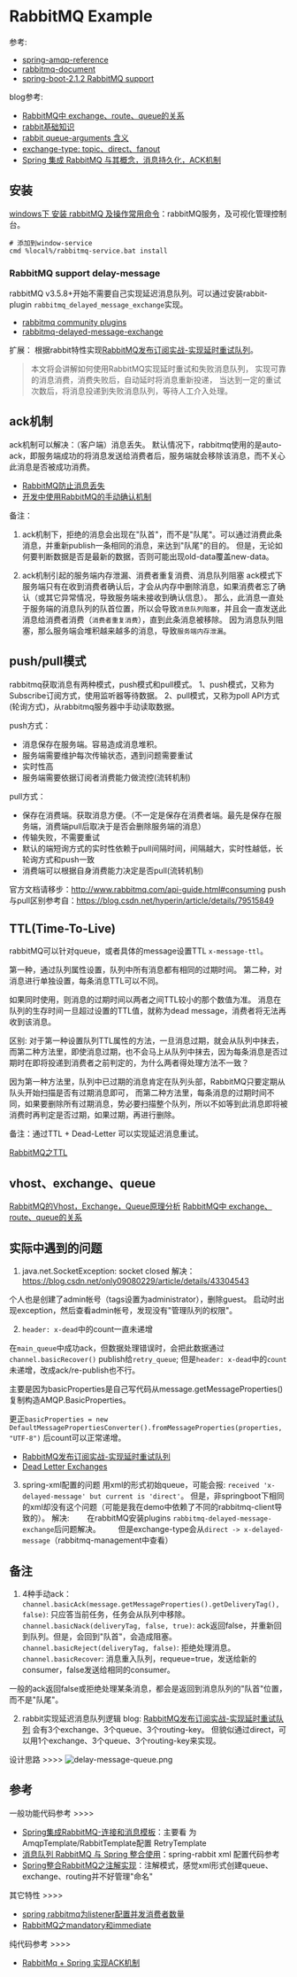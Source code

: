 # RabbitMQ Example

参考:
- [spring-amqp-reference]
- [rabbitmq-document]
- [spring-boot-2.1.2 RabbitMQ support]

[spring-amqp-reference]: https://docs.spring.io/spring-amqp/reference/htmlsingle/
[rabbitmq-document]: http://www.rabbitmq.com/nack.html
[spring-boot-2.1.2 RabbitMQ support]: https://docs.spring.io/spring-boot/docs/2.1.2.RELEASE/reference/htmlsingle/#boot-features-rabbitmq
[RabbitMQ发布订阅实战-实现延时重试队列]: https://www.cnblogs.com/itrena/p/9044097.html

blog参考:
- [RabbitMQ中 exchange、route、queue的关系](https://www.cnblogs.com/linkenpark/p/5393666.html)
- [rabbit基础知识](https://blog.csdn.net/dreamchasering/article/details/77653512)
- [rabbit queue-arguments 含义](https://blog.csdn.net/qq_26656329/article/details/77891793)
- [exchange-type: topic、direct、fanout](https://blog.csdn.net/ww130929/article/details/72842234)
- [Spring 集成 RabbitMQ 与其概念，消息持久化，ACK机制](https://blog.csdn.net/u012129558/article/details/79530653)

## 安装
[windows下 安装 rabbitMQ 及操作常用命令](https://www.cnblogs.com/ericli-ericli/p/5902270.html)：rabbitMQ服务，及可视化管理控制台。
```
# 添加到window-service
cmd %local%/rabbitmq-service.bat install
```

### RabbitMQ support delay-message
rabbitMQ v3.5.8+开始不需要自己实现延迟消息队列。可以通过安装rabbit-plugin `rabbitmq_delayed_message_exchange`实现。
- [rabbitmq community plugins](https://www.rabbitmq.com/community-plugins.html)
- [rabbitmq-delayed-message-exchange](https://github.com/rabbitmq/rabbitmq-delayed-message-exchange)

扩展：
根据rabbit特性实现[RabbitMQ发布订阅实战-实现延时重试队列]。
> 本文将会讲解如何使用RabbitMQ实现延时重试和失败消息队列，
> 实现可靠的消息消费，消费失败后，自动延时将消息重新投递，
> 当达到一定的重试次数后，将消息投递到失败消息队列，等待人工介入处理。


## ack机制
ack机制可以解决：（客户端）消息丢失。
默认情况下，rabbitmq使用的是auto-ack，即服务端成功的将消息发送给消费者后，服务端就会移除该消息，而不关心此消息是否被成功消费。

- [RabbitMQ防止消息丢失](http://www.cnblogs.com/Leo_wl/p/6581989.html)
- [开发中使用RabbitMQ的手动确认机制](https://www.cnblogs.com/yucl/articles/7699761.html)

备注：
1. ack机制下，拒绝的消息会出现在"队首"，而不是"队尾"。可以通过消费此条消息，并重新publish一条相同的消息，来达到"队尾"的目的。
但是，无论如何要判断数据是否是最新的数据，否则可能出现old-data覆盖new-data。

2. ack机制引起的服务端内存泄漏、消费者重复消费、消息队列阻塞
ack模式下服务端只有在收到消费者确认后，才会从内存中删除消息，如果消费者忘了确认（或其它异常情况，导致服务端未接收到确认信息）。
那么，此消息一直处于服务端的消息队列的队首位置，所以会导致`消息队列阻塞`，并且会一直发送此消息给消费者消费（`消费者重复消费`），直到此条消息被移除。
因为消息队列阻塞，那么服务端会堆积越来越多的消息，导致`服务端内存泄漏`。

## push/pull模式
rabbitmq获取消息有两种模式，push模式和pull模式。
1、push模式，又称为Subscribe订阅方式，使用监听器等待数据。
2、pull模式，又称为poll API方式(轮询方式)，从rabbitmq服务器中手动读取数据。

push方式：
  - 消息保存在服务端。容易造成消息堆积。
  - 服务端需要维护每次传输状态，遇到问题需要重试
  - 实时性高
  - 服务端需要依据订阅者消费能力做流控(流转机制)

pull方式：
  - 保存在消费端。获取消息方便。（不一定是保存在消费者端。最先是保存在服务端，消费端pull后取决于是否会删除服务端的消息）
  - 传输失败，不需要重试
  - 默认的端短询方式的实时性依赖于pull间隔时间，间隔越大，实时性越低，长轮询方式和push一致
  - 消费端可以根据自身消费能力决定是否pull(流转机制)

官方文档请移步：http://www.rabbitmq.com/api-guide.html#consuming
push与pull区别参考自：https://blog.csdn.net/hyperin/article/details/79515849

## TTL(Time-To-Live)
rabbitMQ可以针对queue，或者具体的message设置TTL `x-message-ttl`。

第一种，通过队列属性设置，队列中所有消息都有相同的过期时间。
第二种，对消息进行单独设置，每条消息TTL可以不同。

如果同时使用，则消息的过期时间以两者之间TTL较小的那个数值为准。
消息在队列的生存时间一旦超过设置的TTL值，就称为dead message，消费者将无法再收到该消息。

区别:
对于第一种设置队列TTL属性的方法，一旦消息过期，就会从队列中抹去，
而第二种方法里，即使消息过期，也不会马上从队列中抹去，因为每条消息是否过期时在即将投递到消费者之前判定的，为什么两者得处理方法不一致？

因为第一种方法里，队列中已过期的消息肯定在队列头部，RabbitMQ只要定期从队头开始扫描是否有过期消息即可，
而第二种方法里，每条消息的过期时间不同，如果要删除所有过期消息，势必要扫描整个队列，所以不如等到此消息即将被消费时再判定是否过期，如果过期，再进行删除。

备注：通过TTL + Dead-Letter 可以实现延迟消息重试。

[RabbitMQ之TTL](https://blog.csdn.net/u013256816/article/details/54916011)

## vhost、exchange、queue
[RabbitMQ的Vhost，Exchange，Queue原理分析](https://www.cnblogs.com/zhengchunyuan/p/9253725.html)
[RabbitMQ中 exchange、route、queue的关系](https://www.cnblogs.com/linkenpark/p/5393666.html)

## 实际中遇到的问题
1. java.net.SocketException: socket closed
解决：https://blog.csdn.net/only09080229/article/details/43304543

个人也是创建了admin帐号（tags设置为administrator），删除guest。
启动时出现exception，然后查看admin帐号，发现没有"管理队列的权限"。

2. `header: x-dead`中的count一直未递增

在`main_queue`中成功ack，但数据处理错误时，会把此数据通过`channel.basicRecover()` publish给`retry_queue`; 
但是`header: x-dead`中的`count`未递增，改成ack/re-publish也不行。

主要是因为basicProperties是自己写代码从message.getMessageProperties()复制构造AMQP.BasicProperties。

更正`basicProperties = new DefaultMessagePropertiesConverter().fromMessageProperties(properties, "UTF-8")` 后count可以正常递增。

- [RabbitMQ发布订阅实战-实现延时重试队列]
- [Dead Letter Exchanges](http://next.rabbitmq.com/dlx.html)

3. spring-xml配置的问题
用xml的形式初始queue，可能会报: `received 'x-delayed-message' but current is 'direct'`。
但是，非springboot下相同的xml却没有这个问题（可能是我在demo中依赖了不同的rabbitmq-client导致的）。
解决:
　　在rabbitMQ安装plugins `rabbitmq-delayed-message-exchange`后问题解决。
　　但是exchange-type会从`direct -> x-delayed-message`（rabbitmq-management中查看）

## 备注
1. 4种手动ack：
`channel.basicAck(message.getMessageProperties().getDeliveryTag(), false)`: 只应答当前任务，任务会从队列中移除。
`channel.basicNack(deliveryTag, false, true)`: ack返回false，并重新回到队列。但是，会回到"队首"，会造成阻塞。
`channel.basicReject(deliveryTag, false)`: 拒绝处理消息。
`channel.basicRecover`: 消息重入队列，requeue=true，发送给新的consumer，false发送给相同的consumer。

一般的ack返回false或拒绝处理某条消息，都会是返回到消息队列的"队首"位置，而不是"队尾"。

2. rabbit实现延迟消息队列逻辑
blog: [RabbitMQ发布订阅实战-实现延时重试队列]
会有3个exchange、3个queue、3个routing-key。
但貌似通过direct，可以用1个exchange、3个queue、3个routing-key来实现。

设计思路 >>>>
![delay-message-queue.png](../docs/images/delay-message-queue.png)

## 参考

一般功能代码参考 >>>>
- [Spring集成RabbitMQ-连接和消息模板](https://www.jianshu.com/p/c65d15e718a2)：主要看 为AmqpTemplate/RabbitTemplate配置 RetryTemplate
- [消息队列 RabbitMQ 与 Spring 整合使用](https://www.cnblogs.com/libra0920/p/6230421.html)：spring-rabbit xml 配置代码参考
- [Spring整合RabbitMQ之注解实现](https://blog.csdn.net/liam1994/article/details/80707219)：注解模式，感觉xml形式创建queue、exchange、routing并不好管理"命名"

其它特性 >>>>
- [spring rabbitmq为listener配置并发消费者数量](https://blog.csdn.net/tszxlzc/article/details/51014101)
- [RabbitMQ之mandatory和immediate](https://blog.csdn.net/u013256816/article/details/54914525)

纯代码参考 >>>>
- [RabbitMq + Spring 实现ACK机制](https://my.oschina.net/gaoguofan/blog/776057)